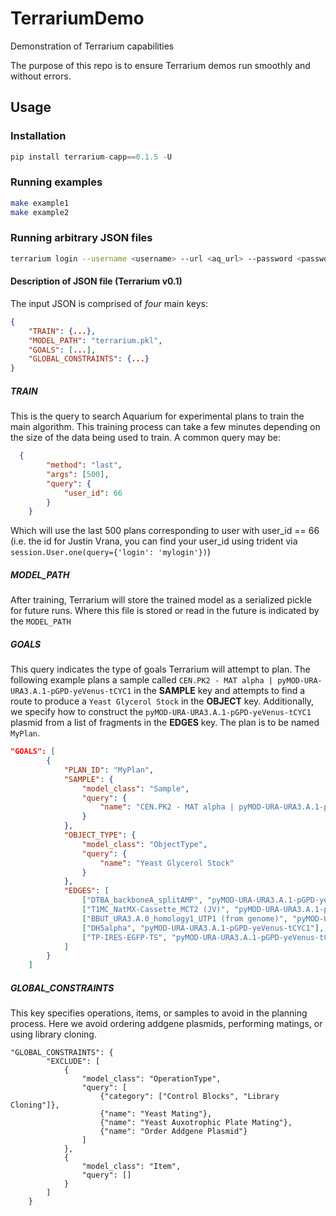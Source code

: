 # TerrariumDemo
Demonstration of Terrarium capabilities

The purpose of this repo is to ensure Terrarium demos run smoothly and without errors.

## Usage

### Installation

```python
pip install terrarium-capp==0.1.5 -U
```

### Running examples

```bash
make example1
make example2
```

### Running arbitrary JSON files

```bash
terrarium login --username <username> --url <aq_url> --password <password> design <input_json>
```

#### Description of JSON file (Terrarium v0.1)

The input JSON is comprised of *four* main keys:
```json
{
    "TRAIN": {...},
    "MODEL_PATH": "terrarium.pkl",
    "GOALS": [...],
    "GLOBAL_CONSTRAINTS": {...}
}
```
##### TRAIN
This is the query to search Aquarium for experimental plans to train the main algorithm. This training process can take a few minutes depending on the size of the data being used to train. A common query may be:

```json
  {
        "method": "last",
        "args": [500],
        "query": {
            "user_id": 66
        }
    }
```

Which will use the last 500 plans corresponding to user with user_id == 66 (i.e. the id for Justin Vrana, you can find your user_id using trident via `session.User.one(query={'login': 'mylogin'})`)

##### MODEL_PATH

After training, Terrarium will store the trained model as a serialized pickle for future runs. Where this file is stored or read in the future is indicated by the `MODEL_PATH`

##### GOALS

This query indicates the type of goals Terrarium will attempt to plan. The following example plans a sample called `CEN.PK2 - MAT alpha | pyMOD-URA-URA3.A.1-pGPD-yeVenus-tCYC1` in the **SAMPLE** key and attempts to find a route to produce a `Yeast Glycerol Stock` in the **OBJECT** key. Additionally, we specify how to construct the `pyMOD-URA-URA3.A.1-pGPD-yeVenus-tCYC1` plasmid from a list of fragments in the **EDGES** key. The plan is to be named `MyPlan`. 

```json
"GOALS": [
        {
            "PLAN_ID": "MyPlan",
            "SAMPLE": {
                "model_class": "Sample",
                "query": {
                    "name": "CEN.PK2 - MAT alpha | pyMOD-URA-URA3.A.1-pGPD-yeVenus-tCYC1"
                }
            },
            "OBJECT_TYPE": {
                "model_class": "ObjectType",
                "query": {
                    "name": "Yeast Glycerol Stock"
                }
            },
            "EDGES": [
                ["DTBA_backboneA_splitAMP", "pyMOD-URA-URA3.A.1-pGPD-yeVenus-tCYC1"],
                ["T1MC_NatMX-Cassette_MCT2 (JV)", "pyMOD-URA-URA3.A.1-pGPD-yeVenus-tCYC1"],
                ["BBUT_URA3.A.0_homology1_UTP1 (from genome)", "pyMOD-URA-URA3.A.1-pGPD-yeVenus-tCYC1"],
                ["DH5alpha", "pyMOD-URA-URA3.A.1-pGPD-yeVenus-tCYC1"],
                ["TP-IRES-EGFP-TS", "pyMOD-URA-URA3.A.1-pGPD-yeVenus-tCYC1"]
            ]
        }
    ]
```

##### GLOBAL_CONSTRAINTS

This key specifies operations, items, or samples to avoid in the planning process. Here we avoid ordering addgene plasmids, performing matings, or using library cloning.

```
"GLOBAL_CONSTRAINTS": {
        "EXCLUDE": [
            {
                "model_class": "OperationType",
                "query": [
                    {"category": ["Control Blocks", "Library Cloning"]},
                    {"name": "Yeast Mating"},
                    {"name": "Yeast Auxotrophic Plate Mating"},
                    {"name": "Order Addgene Plasmid"}
                ]
            },
            {
                "model_class": "Item",
                "query": []
            }
        ]
    }
```

